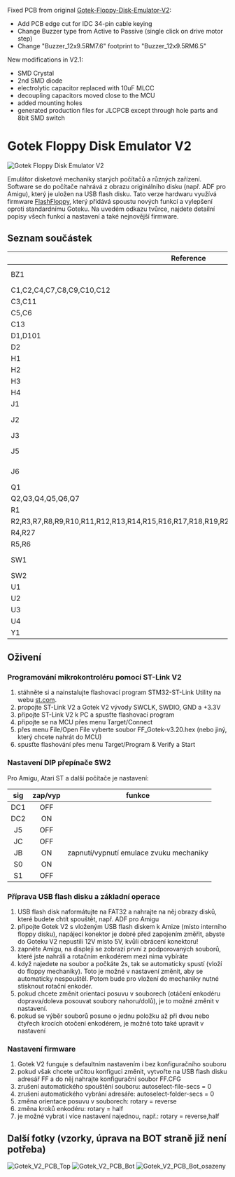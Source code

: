 Fixed PCB from original [Gotek-Floppy-Disk-Emulator-V2](https://github.com/RichardRozehnal/Gotek-Floppy-Disk-Emulator-V2):
* Add PCB edge cut for IDC 34-pin cable keying
* Change Buzzer type from Active to Passive (single click on drive motor step)
* Change "Buzzer_12x9.5RM7.6" footprint to "Buzzer_12x9.5RM6.5"

New modifications in V2.1:
* SMD Crystal
* 2nd SMD diode
* electrolytic capacitor replaced with 10uF MLCC
* decoupling capacitors moved close to the MCU
* added mounting holes
* generated production files for JLCPCB except through hole parts and 8bit SMD switch

# Gotek Floppy Disk Emulator V2

![Gotek Floppy Disk Emulator V2](Fotky/Gotek_V2_PCB_Top_osazeny.jpg "Gotek Floppy Disk Emulator V2")

Emulátor disketové mechaniky starých počítačů a různých zařízení. Software se do počítače nahrává z obrazu originálního disku (např. ADF pro Amigu), který je uložen na USB flash disku. Tato verze hardwaru využívá firmware [FlashFloppy](https://github.com/keirf/FlashFloppy/wiki), který přidává spoustu nových funkcí a vylepšení oproti standardnímu Goteku. Na uvedém odkazu tvůrce, najdete detailní popisy všech funkcí a nastavení a také nejnovější firmware.

## Seznam součástek

| **Reference**                         | **Value**             | **Footprint**  | **Qty**  |
| ------------------------------------- | --------------------- | -------------- | :----:   |
| BZ1                                                                                               | 5V Passive Buzzer 12mm      | Gotek_Floppy_Disk_Emulator_V2:Buzzer_12x9.5RM6.5                                  |    1     |
| C1,C2,C4,C7,C8,C9,C10,C12                                                                         | 100nF                       | Capacitor_SMD:C_1206_3216Metric                                                   |    8     |
| C3,C11                                                                                            | 10uF                        | Capacitor_SMD:C_1206_3216Metric                                                   |    2     |
| C5,C6                                                                                             | 22pF                        | Capacitor_SMD:C_0402_1005Metric                                                   |    2     |
| C13                                                                                               | 10uF/16V                    | Capacitor_SMD:C_1206_3216Metric                                                   |    1     |
| D1,D101                                                                                           | LED Green                   | -- mixed values --                                                                |    2     |
| D2                                                                                                | 1N4148                      | Diode_SMD:D_SOD-123                                                               |    1     |
| H1                                                                                                | Hole1                       | MountingHole:MountingHole_3.2mm_M3_Pad_Via                                        |    1     |
| H2                                                                                                | Hole2                       | MountingHole:MountingHole_3.2mm_M3_Pad_Via                                        |    1     |
| H3                                                                                                | Hole3                       | MountingHole:MountingHole_3.2mm_M3_Pad_Via                                        |    1     |
| H4                                                                                                | Hole4                       | MountingHole:MountingHole_3.2mm_M3_Pad_Via                                        |    1     |
| J1                                                                                                | Power Connector             | Gotek_Floppy_Disk_Emulator_V2:PinHeader_1x04_P2.54mm_Horizontal                   |    1     |
| J2                                                                                                | OLED Display 0.91" Modul    | Gotek_Floppy_Disk_Emulator_V2:OLED_Display_0.91_Module                            |    1     |
| J3                                                                                                | USB_A                       | Gotek_Floppy_Disk_Emulator_V2:USB_A_Stewart_SS-52100-001_Horizontal               |    1     |
| J5                                                                                                | Programming Connector       | Connector_PinHeader_2.54mm:PinHeader_2x05_P2.54mm_Vertical                        |    1     |
| J6                                                                                                | Floppy Data Connector       | Gotek_Floppy_Disk_Emulator_V2:PinHeader_2x17_P2.54mm_Horizontal                   |    1     |
| Q1                                                                                                | MMBT2222                    | Package_TO_SOT_SMD:SOT-23                                                         |    1     |
| Q2,Q3,Q4,Q5,Q6,Q7                                                                                 | BSS123                      | Package_TO_SOT_SMD:SOT-23                                                         |    6     |
| R1                                                                                                | 4K7                         | Resistor_SMD:R_1206_3216Metric                                                    |    1     |
| R2,R3,R7,R8,R9,R10,R11,R12,R13,R14,R15,R16,R17,R18,R19,R20,R21,R22,R23,R24,R25,R26,R101,R102      | 1K                          | Resistor_SMD:R_1206_3216Metric                                                    |   24     |
| R4,R27                                                                                            | 10K                         | Resistor_SMD:R_1206_3216Metric                                                    |    2     |
| R5,R6                                                                                             | 22R                         | Resistor_SMD:R_1206_3216Metric                                                    |    2     |
| SW1                                                                                               | KY040 Rotary Encoder        | Connector_PinHeader_2.54mm:PinHeader_1x05_P2.54mm_Vertical                        |    1     |
| SW2                                                                                               | DIP Switch                  | Button_Switch_SMD:SW_DIP_SPSTx08_Slide_6.7x21.88mm_W8.61mm_P2.54mm_LowProfile     |    1     |
| U1                                                                                                | AMS1117-3.3                 | Package_TO_SOT_SMD:SOT-223-3_TabPin2                                              |    1     |
| U2                                                                                                | STM32F105RBTx               | Gotek_Floppy_Disk_Emulator_V2:LQFP-64_10x10mm_P0.5mm                              |    1     |
| U3                                                                                                | STMPS2141                   | Package_TO_SOT_SMD:SOT-23-5                                                       |    1     |
| U4                                                                                                | 74HCT04                     | Package_SO:SOIC-14_3.9x8.7mm_P1.27mm                                              |    1     |
| Y1                                                                                                | 8MHz                        | Crystal:Crystal_SMD_5032-2Pin_5.0x3.2mm                                           |    1     |

## Oživení

### Programování mikrokontroléru pomocí ST-Link V2

1. stáhněte si a nainstalujte flashovací program STM32-ST-Link Utility na webu [st.com](https://www.st.com/en/development-tools/stsw-link004.html).
2. propojte ST-Link V2 a Gotek V2 vývody SWCLK, SWDIO, GND a +3.3V
3. připojte ST-Link V2 k PC a spusťte flashovací program
4. připojte se na MCU přes menu Target/Connect
5. přes menu File/Open File vyberte soubor FF_Gotek-v3.20.hex (nebo jiný, který chcete nahrát do MCU)
6. spusťte flashování přes menu Target/Program & Verify a Start

### Nastavení DIP přepínače SW2

Pro Amigu, Atari ST a další počítače je nastavení:

| **sig** | **zap/vyp** | **funkce**                              |
| :-----: | :---------: | --------------------------------------- |
| DC1     | OFF         |                                         |
| DC2     | ON          |                                         |
| J5      | OFF         |                                         |
| JC      | OFF         |                                         |
| JB      | ON          | zapnutí/vypnutí emulace zvuku mechaniky |
| S0      | ON          |                                         |
| S1      | OFF         |                                         |

### Příprava USB flash disku a základní operace

1. USB flash disk naformátujte na FAT32 a nahrajte na něj obrazy disků, které budete chtít spouštět, např. ADF pro Amigu
2. připojte Gotek V2 s vloženým USB flash diskem k Amize (místo interního floppy disku), napájecí konektor je dobré před zapojením změřit, abyste do Goteku V2 nepustili 12V místo 5V, kvůli obrácení konektoru!
3. zapněte Amigu, na displeji se zobrazí první z podporovaných souborů, které jste nahráli a rotačním enkodérem mezi nima vybíráte
4. když najedete na soubor a počkáte 2s, tak se automaticky spustí (vloží do floppy mechaniky). Toto je možné v nastavení změnit, aby se automaticky nespouštěl. Potom bude pro vložení do mechaniky nutné stisknout rotační enkodér.
5. pokud chcete změnit orientaci posuvu v souborech (otáčení enkodéru doprava/doleva posouvat soubory nahoru/dolů), je to možné změnit v nastavení.
6. pokud se výběr souborů posune o jednu položku až při dvou nebo čtyřech krocích otočení enkodérem, je možné toto také upravit v nastavení

### Nastavení firmware

1. Gotek V2 funguje s defaultním nastavením i bez konfiguračního souboru
2. pokud však chcete určitou konfiguci změnit, vytvořte na USB flash disku adresář FF a do něj nahrajte konfigurační soubor FF.CFG
3. zrušení automatického spouštění souboru: autoselect-file-secs = 0
4. zrušení automatického vybrání adresáře: autoselect-folder-secs = 0
5. změna orientace posuvu v souborech: rotary = reverse
6. změna kroků enkodéru: rotary = half
7. je možné vybrat i více nastavení najednou, např.: rotary = reverse,half

## Další fotky (vzorky, úprava na BOT straně již není potřeba)

![Gotek_V2_PCB_Top](Fotky/Gotek_V2_PCB_Top.jpg "Gotek_V2_PCB_Top")
![Gotek_V2_PCB_Bot](Fotky/Gotek_V2_PCB_Bot.jpg "Gotek_V2_PCB_Bot")
![Gotek_V2_PCB_Bot_osazeny](Fotky/Gotek_V2_PCB_Bot_osazeny.jpg "Gotek_V2_PCB_Bot_osazeny")
